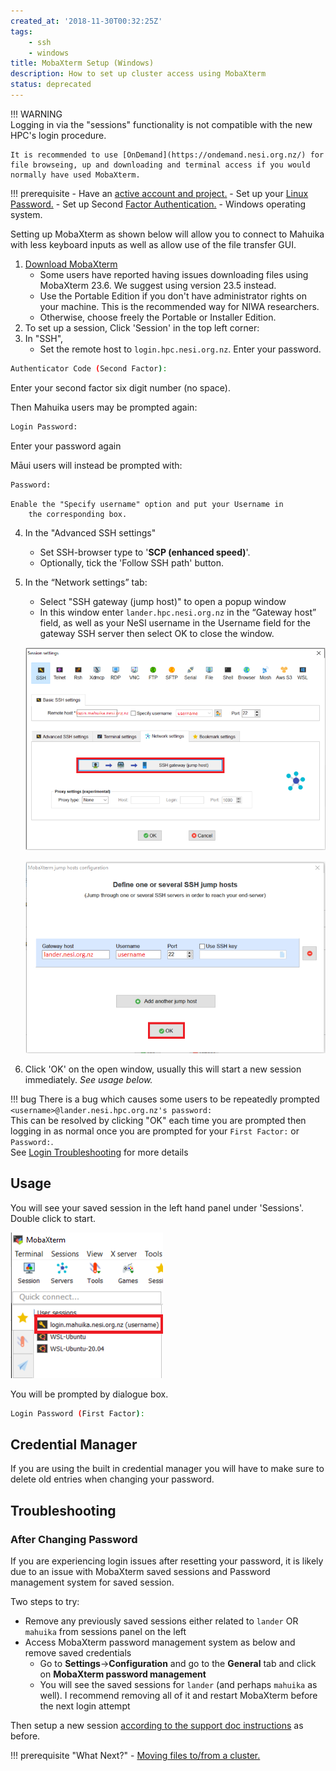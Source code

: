 ```yaml
---
created_at: '2018-11-30T00:32:25Z'
tags: 
    - ssh
    - windows
title: MobaXterm Setup (Windows)
description: How to set up cluster access using MobaXterm
status: deprecated
---
```

!!! WARNING  
    Logging in via the "sessions" functionality is not compatible with the new HPC's login procedure. 
    
    It is recommended to use [OnDemand](https://ondemand.nesi.org.nz/) for file browseing, up and downloading and terminal access if you would normally have used MobaXterm.


!!! prerequisite
     -   Have an [active account and project.](../../Getting_Started/Accounts-Projects_and_Allocations/Creating_a_NeSI_Account_Profile.md)
     -   Set up your [Linux Password.](../../Getting_Started/Accessing_the_HPCs/Setting_Up_and_Resetting_Your_Password.md)
     -   Set up Second [Factor Authentication.](../../Getting_Started/Accessing_the_HPCs/Setting_Up_Two_Factor_Authentication.md)
     -   Windows operating system.

Setting up MobaXterm as shown below will allow you to connect to Mahuika with less keyboard inputs as well as allow use of the file
transfer GUI.

1. [Download MobaXterm](https://mobaxterm.mobatek.net/download-home-edition.html)
    - Some users have reported having issues downloading files using
        MobaXterm 23.6. We suggest using version 23.5 instead.
    - Use the Portable Edition if you don't have administrator rights
        on your machine. This is the recommended way for NIWA
        researchers.
    - Otherwise, choose freely the Portable or Installer Edition.
2. To set up a session, Click 'Session' in the top left corner:
3. In "SSH",
    - Set the remote host to `login.hpc.nesi.org.nz`.
Enter your password.

``` sh
Authenticator Code (Second Factor):
```

Enter your second factor six digit number (no space).

Then Mahuika users may be prompted again:

``` sh
Login Password:
```

Enter your password again

Māui users will instead be prompted with:

``` sh
Password:
```
    Enable the "Specify username" option and put your Username in
        the corresponding box.
        
4. In the "Advanced SSH settings"
    - Set SSH-browser type to '**SCP (enhanced speed)**'.
    - Optionally, tick the 'Follow SSH path' button.
5. In the “Network settings” tab:
    - Select "SSH gateway (jump host)" to open a popup window
    - In this window enter `lander.hpc.nesi.org.nz` in the “Gateway host”
        field, as well as your NeSI username in the Username field for
        the gateway SSH server then select OK to close the window.

    ![mceclip4.png](../../assets/images/MobaXterm_Setup_Windows.png)

    ![mceclip5.png](../../assets/images/MobaXterm_Setup_Windows_0.png)

6. Click 'OK' on the open window, usually this will start a new session
    immediately. *See usage below.*

!!! bug
    There is a bug which causes some users to be repeatedly prompted
    `<username>@lander.nesi.hpc.org.nz's password:`  
    This can be resolved by clicking "OK" each time you are prompted then
    logging in as normal once you are prompted for your `First Factor:` or
    `Password:`.  
    See [Login Troubleshooting](../../General/FAQs/Login_Troubleshooting.md) for more
    details

## Usage

You will see your saved session in the left hand panel under 'Sessions'.
Double click to start.

![mceclip6.png](../../assets/images/MobaXterm_Setup_Windows_1.png)

You will be prompted by dialogue box.

``` sh
Login Password (First Factor):
```

## Credential Manager

If you are using the built in credential manager you will have to make
sure to delete old entries when changing your password.

## Troubleshooting

### After Changing Password

If you are experiencing login issues after resetting your password, it
is likely due to an issue with MobaXterm saved sessions and Password
management system for saved session.

Two steps to try:

- Remove any previously saved sessions either related to `lander` OR
    `mahuika` from sessions panel on the left
- Access MobaXterm password management system as below and remove
    saved credentials
    - Go to **Settings**-&gt;**Configuration** and go to the
        **General** tab and click on **MobaXterm password management**
    - You will see the saved sessions for `lander` (and perhaps
        `mahuika` as well). I recommend removing all of it and restart
        MobaXterm before the next login attempt

Then setup a new session [according to the support doc instructions](./MobaXterm_Setup_Windows.md)
as before.

!!! prerequisite "What Next?"
     -   [Moving files to/from a cluster.](../../Getting_Started/Next_Steps/Moving_files_to_and_from_the_cluster.md)
